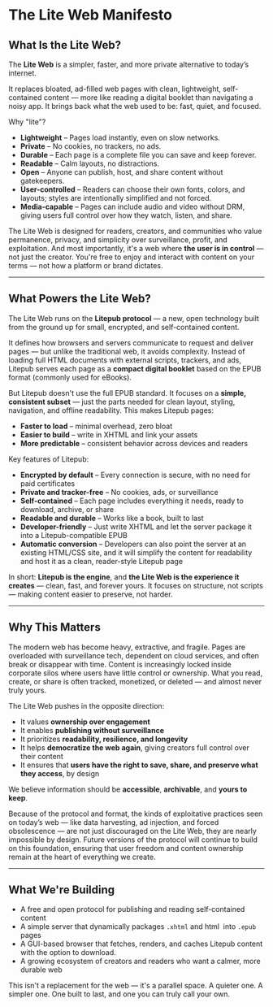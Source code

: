 # The Lite Web Manifesto

## What Is the Lite Web?

The **Lite Web** is a simpler, faster, and more private alternative to today’s internet.

It replaces bloated, ad-filled web pages with clean, lightweight, self-contained content — more like reading a digital booklet than navigating a noisy app. It brings back what the web used to be: fast, quiet, and focused.

Why "lite"?

* **Lightweight** – Pages load instantly, even on slow networks.
* **Private** – No cookies, no trackers, no ads.
* **Durable** – Each page is a complete file you can save and keep forever.
* **Readable** – Calm layouts, no distractions.
* **Open** – Anyone can publish, host, and share content without gatekeepers.
* **User-controlled** – Readers can choose their own fonts, colors, and layouts; styles are intentionally simplified and not forced.
* **Media-capable** – Pages can include audio and video without DRM, giving users full control over how they watch, listen, and share.

The Lite Web is designed for readers, creators, and communities who value permanence, privacy, and simplicity over surveillance, profit, and exploitation.  And most importantly, it's a web where **the user is in control** — not just the creator. You're free to enjoy and interact with content on your terms — not how a platform or brand dictates.

---

## What Powers the Lite Web?

The Lite Web runs on the **Litepub protocol** — a new, open technology built from the ground up for small, encrypted, and self-contained content.

It defines how browsers and servers communicate to request and deliver pages — but unlike the traditional web, it avoids complexity. Instead of loading full HTML documents with external scripts, trackers, and ads, Litepub serves each page as a **compact digital booklet** based on the EPUB format (commonly used for eBooks).

But Litepub doesn't use the full EPUB standard. It focuses on a **simple, consistent subset** — just the parts needed for clean layout, styling, navigation, and offline readability. This makes Litepub pages:

* **Faster to load** – minimal overhead, zero bloat
* **Easier to build** – write in XHTML and link your assets
* **More predictable** – consistent behavior across devices and readers

Key features of Litepub:

* **Encrypted by default** – Every connection is secure, with no need for paid certificates
* **Private and tracker-free** – No cookies, ads, or surveillance
* **Self-contained** – Each page includes everything it needs, ready to download, archive, or share
* **Readable and durable** – Works like a book, built to last
* **Developer-friendly** – Just write XHTML and let the server package it into a Litepub-compatible EPUB
* **Automatic conversion** – Developers can also point the server at an existing HTML/CSS site, and it will simplify the content for readability and host it as a clean, reader-style Litepub page

In short: **Litepub is the engine**, and **the Lite Web is the experience it creates** — clean, fast, and forever yours. It focuses on structure, not scripts — making content easier to preserve, not harder.

---

## Why This Matters

The modern web has become heavy, extractive, and fragile. Pages are overloaded with surveillance tech, dependent on cloud services, and often break or disappear with time. Content is increasingly locked inside corporate silos where users have little control or ownership. What you read, create, or share is often tracked, monetized, or deleted — and almost never truly yours.

The Lite Web pushes in the opposite direction:

* It values **ownership over engagement**
* It enables **publishing without surveillance**
* It prioritizes **readability, resilience, and longevity**
* It helps **democratize the web again**, giving creators full control over their content
* It ensures that **users have the right to save, share, and preserve what they access**, by design

We believe information should be **accessible**, **archivable**, and **yours to keep**.

Because of the protocol and format, the kinds of exploitative practices seen on today’s web — like data harvesting, ad injection, and forced obsolescence — are not just discouraged on the Lite Web, they are nearly impossible by design. Future versions of the protocol will continue to build on this foundation, ensuring that user freedom and content ownership remain at the heart of everything we create.

---

## What We're Building

* A free and open protocol for publishing and reading self-contained content
* A simple server that dynamically packages `.xhtml` and html  into `.epub` pages
* A GUI-based browser that fetches, renders, and caches Litepub content with the option to download.
* A growing ecosystem of creators and readers who want a calmer, more durable web

This isn't a replacement for the web — it's a parallel space.
A quieter one. A simpler one.
One built to last, and one you can truly call your own.
